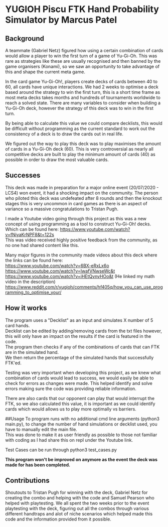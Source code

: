 # YUGIOH Piscu FTK Hand Probability Simulator by Marcus Patel

## Background

A teammate (Gabriel Netz) figured how using a certain combination of cards would allow a player to win the first turn of a game of Yu-Gi-Oh.
This was rare as strategies like these are usually recognised and then banned by the game organisers (Konami), 
so we saw an opportunity to take advantage of this and shape the current meta game.

In the card game Yu-Gi-Oh!, players create decks of cards between 40 to 60, all cards have unique interactions.
We had 2 weeks to optimise a deck based around the strategy to win the first turn, this is a short time frame as most meta 
decks takes months and hundreds of tournaments worldwide to reach a solved state.
There are many variables to consider when building a Yu-Gi-Oh deck, however the strategy of this deck was to win in the first turn.

By being able to calculate this value we could compare decklists, this would be difficult without programming as the 
current standard to work out the consistency of a deck is to draw the cards out in real life.

We figured out the way to play this deck was to play maximises the amount of cards in a Yu-Gi-Oh deck (60). This is very
controversial as nearly all competitive decks are built to play the minimum amount of cards (40) as possible in order to draw
the most valuable cards.

## Successes
This deck was made in preparation for a major online event (20/07/2020 - LCS4) won event, it had a shocking impact on the community.
The person who piloted this deck was undefeated after 8 rounds and then the knockout stages this is very uncommon 
in card games as there is an aspect of variance so a massive congratulations to Tristan Pugh.

I made a Youtube video going through this project as this was a new concept of using programming as a tool to construct Yu-Gi-Oh! decks. 
Which can be found here: https://www.youtube.com/watch?v=fNiyaKrNPF8&t=122s \
This was video received highly positive feedback from the community, as no one had shared content like this.

Many major figures in the community made videos about this deck where the links can be found here:\
https://www.youtube.com/watch?v=6BX-eRxLx6o \
https://www.youtube.com/watch?v=IwafVNwseWc&t \
https://www.youtube.com/watch?v=iHEtQvnvHOo&t (He linked my math video in the description) \
https://www.reddit.com/r/yugioh/comments/hf405q/how_you_can_use_programming_to_optimise_your/
 
 
## How it works
The program uses a "Decklist" as an input and simulates X number of 5 card hands. \
Decklist can be edited by adding/removing cards from the txt files however, this will only have an impact on the results if the card is featured in the code. \
The program then checks if any of the combinations of cards that can FTK are in the simulated hand. \
We then return the percentage of the simulated hands that successfully FTK'ed. 

Testing was very important when developing this project, as we knew what combination of cards would lead to success, 
we would easily be able to check for errors as changes were made. This helped identify and solve errors making sure the
code was providing reliable information. 

There are also cards that our opponent can play that would interrupt the FTK, so we also calculated this value, 
it is important as we could identify cards which would allows us to play more optimally vs barriers.

##Usage
To program runs with no additional cmd line arguments (python3 main.py), to change the number of hand simulations or 
decklist used, you have to manually edit the main file.\
This was done to make it as user friendly as possible to those not familiar with coding as I had share this on repl under the Youtube link.

Test Cases can be run through python3 test_cases.py

**This program won't be improved on anymore as the event the deck was made for has been completed.**

## Contributions
Shoutouts to Tristan Pugh for winning with the deck, Gabriel Netz for creating the combo and helping with the code and 
Samuel Pearson who helped with playtesting. We all spent the two weeks prior to the event playtesting with the deck, 
figuring out all the combos through various different handtraps and alot of niche scenarios which helped made this code 
and the information provided from it possible.



